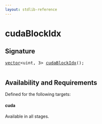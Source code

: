 ```yaml
---
layout: stdlib-reference
---
```


# cudaBlockIdx

## Signature 

<pre>
<a href="/stdlib-reference/types/vector/index" class="code_type">vector</a>&lt;<span class="code_keyword">uint</span>, 3&gt; <a href="/stdlib-reference/global-decls/cudaBlockIdx">cudaBlockIdx</a>();

</pre>

## Availability and Requirements

Defined for the following targets:

#### cuda
Available in all stages.



